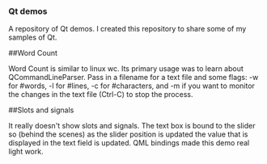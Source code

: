 ### Qt demos

A repository of Qt demos. I created this repository to share some of my samples of Qt.

##Word Count

Word Count is similar to linux wc. Its primary usage was to learn about QCommandLineParser. Pass in a filename for a text file and some flags: -w for #words, -l for #lines, -c for #characters, and -m if you want to monitor the changes in the text file (Ctrl-C) to stop the process.

##Slots and signals

It really doesn't show slots and signals. The text box is bound to the slider so (behind the scenes) as the slider position is updated the value that is displayed in the text field is updated. QML bindings made this demo real light work.



